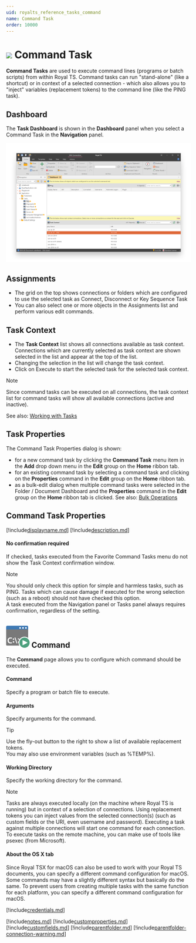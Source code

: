 ```yaml
---
uid: royalts_reference_tasks_command
name: Command Task
order: 10000
---
```



# ![](/r2021/images/RoyalTS/Plugins/Tasks/CommandTasks/SVG_PluginIcon_32.svg#img_header) Command Task
**Command Tasks** are used to execute command lines (programs or batch scripts) from within Royal TS. Command tasks can run "stand-alone" (like a shortcut) or in context of a selected connection - which also allows you to "inject" variables (replacement tokens) to the command line (like the PING task).

## Dashboard
The **Task Dashboard** is shown in the **Dashboard** panel when you select a Command Task in the **Navigation** panel.

![CommandTask_Dashboard](/r2021/images/RoyalTS/Plugins/Tasks/CommandTask/commandtask_dashboard.png)

## Assignments
- The grid on the top shows connections or folders which are configured to use the selected task as Connect, Disconnect or Key Sequence Task
- You can also select one or more objects in the Assignments list and perform various edit commands.

## Task Context
- The **Task Context** list shows all connections available as task context. Connections which are currently selected as task context are shown selected in the list and appear at the top of the list.
- Changing the selection in the list will change the task context.
- Click on Execute to start the selected task for the selected task context.

> [!Note]
> Since command tasks can be executed on all connections, the task context list for command tasks will show all available connections (active and inactive).

See also: [Working with Tasks](xref:royalts_tutorials_tasks)

## Task Properties
The Command Task Properties dialog is shown:
- for a new command task by clicking the **Command Task** menu item in the **Add** drop down menu in the **Edit** group on the **Home** ribbon tab.
- for an existing command task by selecting a command task and clicking on the **Properties** command in the **Edit** group on the **Home** ribbon tab.
- as a bulk-edit dialog when multiple command tasks were selected in the Folder / Document Dashboard and the **Properties** command in the **Edit** group on the **Home** ribbon tab is clicked. See also: [Bulk Operations](xref:royalts_tutorials_bulk)

## Command Task Properties
[!include[displayname.md](~/royalts/_shared/displayname.md)]
[!include[description.md](~/royalts/_shared/description.md)]

#### No confirmation required
If checked, tasks executed from the Favorite Command Tasks menu do not show the Task Context confirmation window.

> [!Note]
> You should only check this option for simple and harmless tasks, such as PING. Tasks which can cause damage if executed for the wrong selection (such as a reboot) should not have checked this option.  
> A task executed from the Navigation panel or Tasks panel always requires confirmation, regardless of the setting.

## ![](/r2021/images/RoyalTS/Plugins/Tasks/CommandTask/SVG_PageCommand_32.svg#img_header) Command
The **Command** page allows you to configure which command should be executed.

#### Command
Specify a program or batch file to execute.

#### Arguments
Specify arguments for the command.

> [!Tip]
> Use the fly-out button to the right to show a list of available replacement tokens.  
> You may also use environment variables (such as %TEMP%).

#### Working Directory
Specify the working directory for the command.

> [!Note]
> Tasks are always executed locally (on the machine where Royal TS is running) but in context of a selection of connections. Using replacement tokens you can inject values from the selected connection(s) (such as custom fields or the URI, even username and password). Executing a task against multiple connections will start one command for each connection.  
> To execute tasks on the remote machine, you can make use of tools like psexec (from Microsoft).

#### About the OS X tab
Since Royal TSX for macOS can also be used to work with your Royal TS documents, you can specify a different command configuration for macOS. Some commands may have a slightly different syntax but basically do the same. To prevent users from creating multiple tasks with the same function for each platform, you can specify a different command configuration for macOS.

[!include[credentials.md](~/royalts/_shared/credentials.md)]

[!include[notes.md](~/royalts/_shared/notes.md)]
[!include[customproperties.md](~/royalts/_shared/customproperties.md)]
[!include[customfields.md](~/royalts/_shared/customfields.md)]
[!include[parentfolder.md](~/royalts/_shared/parentfolder.md)]
[!include[parentfolder-connection-warning.md](~/royalts/_shared/parentfolder-connection-warning.md)]
